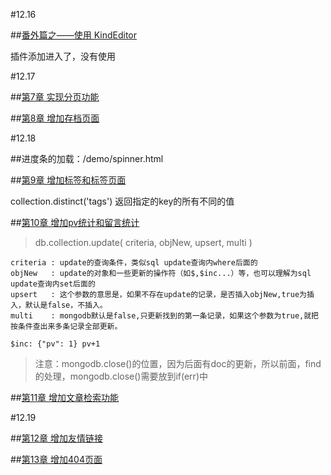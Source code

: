 #12.16

##[番外篇之——使用 KindEditor](https://github.com/nswbmw/N-blog/wiki/%E7%95%AA%E5%A4%96%E7%AF%87%E4%B9%8B%E2%80%94%E2%80%94%E4%BD%BF%E7%94%A8-KindEditor)

插件添加进入了，没有使用


#12.17

##[第7章 实现分页功能](https://github.com/nswbmw/N-blog/wiki/%E7%AC%AC7%E7%AB%A0--%E5%AE%9E%E7%8E%B0%E5%88%86%E9%A1%B5%E5%8A%9F%E8%83%BD)


##[第8章 增加存档页面](https://github.com/nswbmw/N-blog/wiki/%E7%AC%AC8%E7%AB%A0--%E5%A2%9E%E5%8A%A0%E5%AD%98%E6%A1%A3%E9%A1%B5%E9%9D%A2)


#12.18

##进度条的加载：/demo/spinner.html

##[第9章 增加标签和标签页面](https://github.com/nswbmw/N-blog/wiki/%E7%AC%AC9%E7%AB%A0--%E5%A2%9E%E5%8A%A0%E6%A0%87%E7%AD%BE%E5%92%8C%E6%A0%87%E7%AD%BE%E9%A1%B5%E9%9D%A2)

collection.distinct('tags') 返回指定的key的所有不同的值


##[第10章 增加pv统计和留言统计](https://github.com/nswbmw/N-blog/wiki/%E7%AC%AC10%E7%AB%A0--%E5%A2%9E%E5%8A%A0pv%E7%BB%9F%E8%AE%A1%E5%92%8C%E7%95%99%E8%A8%80%E7%BB%9F%E8%AE%A1)

>db.collection.update( criteria, objNew, upsert, multi )

	criteria : update的查询条件，类似sql update查询内where后面的
	objNew   : update的对象和一些更新的操作符（如$,$inc...）等，也可以理解为sql update查询内set后面的
	upsert   : 这个参数的意思是，如果不存在update的记录，是否插入objNew,true为插入，默认是false，不插入。
	multi    : mongodb默认是false,只更新找到的第一条记录，如果这个参数为true,就把按条件查出来多条记录全部更新。

	$inc: {"pv": 1} pv+1

>注意：mongodb.close()的位置，因为后面有doc的更新，所以前面，find的处理，mongodb.close()需要放到if(err)中


##[第11章 增加文章检索功能](https://github.com/nswbmw/N-blog/wiki/%E7%AC%AC11%E7%AB%A0--%E5%A2%9E%E5%8A%A0%E6%96%87%E7%AB%A0%E6%A3%80%E7%B4%A2%E5%8A%9F%E8%83%BD)



#12.19

##[第12章 增加友情链接](https://github.com/nswbmw/N-blog/wiki/%E7%AC%AC12%E7%AB%A0--%E5%A2%9E%E5%8A%A0%E5%8F%8B%E6%83%85%E9%93%BE%E6%8E%A5)

##[第13章 增加404页面](https://github.com/nswbmw/N-blog/wiki/%E7%AC%AC13%E7%AB%A0--%E5%A2%9E%E5%8A%A0404%E9%A1%B5%E9%9D%A2)